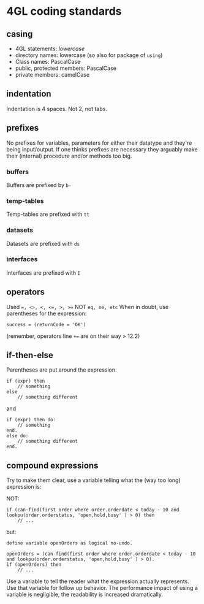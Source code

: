 # 4GL coding standards

## casing
- 4GL statements: *lowercase* 
- directory names: lowercase (so also for package of `using`)
- Class names: PascalCase
- public, protected members: PascalCase
- private members: camelCase

## indentation
Indentation is 4 spaces. Not 2, not tabs.

## prefixes
No prefixes for variables, parameters for either their datatype and they're being input/output. If one thinks prefixes are necessary they arguably make their (internal) procedure and/or methods too big.

### buffers 
Buffers are prefixed by `b-`

### temp-tables 
Temp-tables are prefixed with `tt`

### datasets 
Datasets are prefixed with `ds`

### interfaces
Interfaces are prefixed with `I`

## operators
Used `=, <>, <, <=, >, >=` NOT `eq, ne, etc`
When in doubt, use parentheses for the expression:
```
success = (returnCode = 'OK')
```
(remember, operators line `+=` are on their way > 12.2)

## if-then-else
Parentheses are put around the expression.
```
if (expr) then
    // something
else
    // something different
```

and

```
if (expr) then do:
    // something
end.
else do:
    // something different
end.
```

## compound expressions
Try to make them clear, use a variable telling what the (way too long) expression is:

NOT:
```
if (can-find(first order where order.orderdate < today - 10 and lookpu(order.orderstatus, 'open,hold,busy' ) > 0) then
    // ...
```

but:
```
define variable openOrders as logical no-undo.

openOrders = (can-find(first order where order.orderdate < today - 10 and lookpu(order.orderstatus, 'open,hold,busy' ) > 0).
if (openOrders) then 
    // ...
```
Use a variable to tell the reader what the expression actually represents. Use that variable for follow up behavior.
The performance impact of using a variable is negligible, the readability is increased dramatically.
